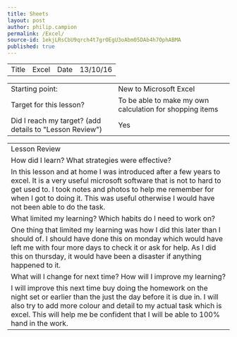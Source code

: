 ```yaml
---
title: Sheets
layout: post
author: philip.campion
permalink: /Excel/
source-id: 1ekjLRsCbU9qrch4t7grOEgU3oAbm05DAb4h7OphABMA
published: true
---
```

<table>
  <tr>
    <td>Title</td>
    <td>Excel</td>
    <td>Date</td>
    <td>13/10/16</td>
  </tr>
</table>


<table>
  <tr>
    <td>Starting point:</td>
    <td>New to Microsoft Excel</td>
  </tr>
  <tr>
    <td>Target for this lesson?</td>
    <td>To be able to make my own calculation for shopping items</td>
  </tr>
  <tr>
    <td>Did I reach my target? 
(add details to "Lesson Review")</td>
    <td> Yes</td>
  </tr>
</table>


<table>
  <tr>
    <td>Lesson Review</td>
  </tr>
  <tr>
    <td>How did I learn? What strategies were effective? </td>
  </tr>
  <tr>
    <td>In this lesson and at home I was introduced after a few years to excel. It is a very useful microsoft software that is not to hard to get used to. I took notes and photos to help me remember for when I got to doing it. This was useful otherwise I would have not been able to do the task.</td>
  </tr>
  <tr>
    <td>What limited my learning? Which habits do I need to work on? </td>
  </tr>
  <tr>
    <td>One thing that limited my learning was how I did this later than I should of. I should have done this on monday which would have left me with four more days to check it or ask for help. As I did this on thursday, it would have been a disaster if anything happened to it.</td>
  </tr>
  <tr>
    <td>What will I change for next time? How will I improve my learning?</td>
  </tr>
  <tr>
    <td>I will improve this next time buy doing the homework on the night set or earlier than the just the day before it is due in. I will also try to add more colour and detail to my actual task which is excel. This will help me be confident that I will be able to 100% hand in the work.</td>
  </tr>
</table>



